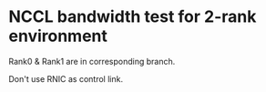 # NCCL bandwidth test for 2-rank environment

Rank0 & Rank1 are in corresponding branch.

Don't use RNIC as control link.
